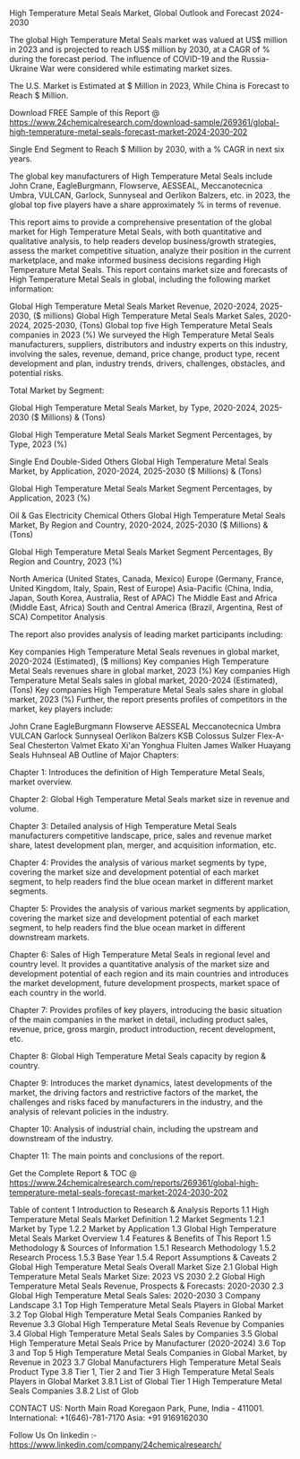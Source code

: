 High Temperature Metal Seals Market, Global Outlook and Forecast 2024-2030

The global High Temperature Metal Seals market was valued at US$ million in 2023 and is projected to reach US$ million by 2030, at a CAGR of % during the forecast period. The influence of COVID-19 and the Russia-Ukraine War were considered while estimating market sizes.

The U.S. Market is Estimated at $ Million in 2023, While China is Forecast to Reach $ Million.

Download FREE Sample of this Report @ https://www.24chemicalresearch.com/download-sample/269361/global-high-temperature-metal-seals-forecast-market-2024-2030-202

Single End Segment to Reach $ Million by 2030, with a % CAGR in next six years.

The global key manufacturers of High Temperature Metal Seals include John Crane, EagleBurgmann, Flowserve, AESSEAL, Meccanotecnica Umbra, VULCAN, Garlock, Sunnyseal and Oerlikon Balzers, etc. in 2023, the global top five players have a share approximately % in terms of revenue.

This report aims to provide a comprehensive presentation of the global market for High Temperature Metal Seals, with both quantitative and qualitative analysis, to help readers develop business/growth strategies, assess the market competitive situation, analyze their position in the current marketplace, and make informed business decisions regarding High Temperature Metal Seals. This report contains market size and forecasts of High Temperature Metal Seals in global, including the following market information:

Global High Temperature Metal Seals Market Revenue, 2020-2024, 2025-2030, ($ millions)
Global High Temperature Metal Seals Market Sales, 2020-2024, 2025-2030, (Tons)
Global top five High Temperature Metal Seals companies in 2023 (%)
We surveyed the High Temperature Metal Seals manufacturers, suppliers, distributors and industry experts on this industry, involving the sales, revenue, demand, price change, product type, recent development and plan, industry trends, drivers, challenges, obstacles, and potential risks.

Total Market by Segment:

Global High Temperature Metal Seals Market, by Type, 2020-2024, 2025-2030 ($ Millions) & (Tons)

Global High Temperature Metal Seals Market Segment Percentages, by Type, 2023 (%)

Single End
Double-Sided
Others
Global High Temperature Metal Seals Market, by Application, 2020-2024, 2025-2030 ($ Millions) & (Tons)

Global High Temperature Metal Seals Market Segment Percentages, by Application, 2023 (%)

Oil & Gas
Electricity
Chemical
Others
Global High Temperature Metal Seals Market, By Region and Country, 2020-2024, 2025-2030 ($ Millions) & (Tons)

Global High Temperature Metal Seals Market Segment Percentages, By Region and Country, 2023 (%)

North America (United States, Canada, Mexico)
Europe (Germany, France, United Kingdom, Italy, Spain, Rest of Europe)
Asia-Pacific (China, India, Japan, South Korea, Australia, Rest of APAC)
The Middle East and Africa (Middle East, Africa)
South and Central America (Brazil, Argentina, Rest of SCA)
Competitor Analysis

The report also provides analysis of leading market participants including:

Key companies High Temperature Metal Seals revenues in global market, 2020-2024 (Estimated), ($ millions)
Key companies High Temperature Metal Seals revenues share in global market, 2023 (%)
Key companies High Temperature Metal Seals sales in global market, 2020-2024 (Estimated), (Tons)
Key companies High Temperature Metal Seals sales share in global market, 2023 (%)
Further, the report presents profiles of competitors in the market, key players include:

John Crane
EagleBurgmann
Flowserve
AESSEAL
Meccanotecnica Umbra
VULCAN
Garlock
Sunnyseal
Oerlikon Balzers
KSB
Colossus
Sulzer
Flex-A-Seal
Chesterton
Valmet
Ekato
Xi'an Yonghua
Fluiten
James Walker
Huayang Seals
Huhnseal AB
Outline of Major Chapters:

Chapter 1: Introduces the definition of High Temperature Metal Seals, market overview.

Chapter 2: Global High Temperature Metal Seals market size in revenue and volume.

Chapter 3: Detailed analysis of High Temperature Metal Seals manufacturers competitive landscape, price, sales and revenue market share, latest development plan, merger, and acquisition information, etc.

Chapter 4: Provides the analysis of various market segments by type, covering the market size and development potential of each market segment, to help readers find the blue ocean market in different market segments.

Chapter 5: Provides the analysis of various market segments by application, covering the market size and development potential of each market segment, to help readers find the blue ocean market in different downstream markets.

Chapter 6: Sales of High Temperature Metal Seals in regional level and country level. It provides a quantitative analysis of the market size and development potential of each region and its main countries and introduces the market development, future development prospects, market space of each country in the world.

Chapter 7: Provides profiles of key players, introducing the basic situation of the main companies in the market in detail, including product sales, revenue, price, gross margin, product introduction, recent development, etc.

Chapter 8: Global High Temperature Metal Seals capacity by region & country.

Chapter 9: Introduces the market dynamics, latest developments of the market, the driving factors and restrictive factors of the market, the challenges and risks faced by manufacturers in the industry, and the analysis of relevant policies in the industry.

Chapter 10: Analysis of industrial chain, including the upstream and downstream of the industry.

Chapter 11: The main points and conclusions of the report.

Get the Complete Report & TOC @ https://www.24chemicalresearch.com/reports/269361/global-high-temperature-metal-seals-forecast-market-2024-2030-202

Table of content
1 Introduction to Research & Analysis Reports
1.1 High Temperature Metal Seals Market Definition
1.2 Market Segments
1.2.1 Market by Type
1.2.2 Market by Application
1.3 Global High Temperature Metal Seals Market Overview
1.4 Features & Benefits of This Report
1.5 Methodology & Sources of Information
1.5.1 Research Methodology
1.5.2 Research Process
1.5.3 Base Year
1.5.4 Report Assumptions & Caveats
2 Global High Temperature Metal Seals Overall Market Size
2.1 Global High Temperature Metal Seals Market Size: 2023 VS 2030
2.2 Global High Temperature Metal Seals Revenue, Prospects & Forecasts: 2020-2030
2.3 Global High Temperature Metal Seals Sales: 2020-2030
3 Company Landscape
3.1 Top High Temperature Metal Seals Players in Global Market
3.2 Top Global High Temperature Metal Seals Companies Ranked by Revenue
3.3 Global High Temperature Metal Seals Revenue by Companies
3.4 Global High Temperature Metal Seals Sales by Companies
3.5 Global High Temperature Metal Seals Price by Manufacturer (2020-2024)
3.6 Top 3 and Top 5 High Temperature Metal Seals Companies in Global Market, by Revenue in 2023
3.7 Global Manufacturers High Temperature Metal Seals Product Type
3.8 Tier 1, Tier 2 and Tier 3 High Temperature Metal Seals Players in Global Market
3.8.1 List of Global Tier 1 High Temperature Metal Seals Companies
3.8.2 List of Glob

CONTACT US:
North Main Road Koregaon Park, Pune, India - 411001.
International: +1(646)-781-7170
Asia: +91 9169162030

Follow Us On linkedin :- https://www.linkedin.com/company/24chemicalresearch/
